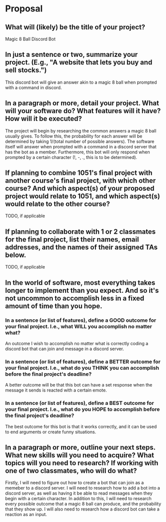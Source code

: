 # Proposal

## What will (likely) be the title of your project?

Magic 8 Ball Discord Bot

## In just a sentence or two, summarize your project. (E.g., "A website that lets you buy and sell stocks.")

This discord bot will give an answer akin to a magic 8 ball when prompted with a command in discord.

## In a paragraph or more, detail your project. What will your software do? What features will it have? How will it be executed?

The project will begin by researching the common answers a magic 8 ball usually gives. To follow this, the probability for each answer will be determined by taking 1/(total number of possible answers). The software itself will answer when prompted with a command in a discord server that has the bot as a member. Furthermore, this bot will only respond when prompted by a certain character (!, -, ., this is to be determined). 

## If planning to combine 1051's final project with another course's final project, with which other course? And which aspect(s) of your proposed project would relate to 1051, and which aspect(s) would relate to the other course?

TODO, if applicable

## If planning to collaborate with 1 or 2 classmates for the final project, list their names, email addresses, and the names of their assigned TAs below.

TODO, if applicable

## In the world of software, most everything takes longer to implement than you expect. And so it's not uncommon to accomplish less in a fixed amount of time than you hope.

### In a sentence (or list of features), define a GOOD outcome for your final project. I.e., what WILL you accomplish no matter what?

An outcome I wish to accomplish no matter what is correctly coding a discord bot that can join and message in a discord server. 

### In a sentence (or list of features), define a BETTER outcome for your final project. I.e., what do you THINK you can accomplish before the final project's deadline?

A better outcome will be that this bot can have a set response when the message it sends is reacted with a certain emote.

### In a sentence (or list of features), define a BEST outcome for your final project. I.e., what do you HOPE to accomplish before the final project's deadline?

The best outcome for this bot is that it works correctly, and it can be used to end arguments or create funny situations.

## In a paragraph or more, outline your next steps. What new skills will you need to acquire? What topics will you need to research? If working with one of two classmates, who will do what?

Firstly, I will need to figure out how to create a bot that can join as a memeber to a discord server. I will need to research how to add a bot into a discord server, as well as having it be able to read messages when they begin with a certain character. In addition to this, I will need to research every possible outcome that a magic 8 ball can produce, and the probability that they show up. I will also need to research how a discord bot can take a reaction as an input.

